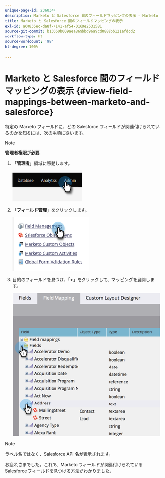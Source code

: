 ```yaml
---
unique-page-id: 2360344
description: Marketo と Salesforce 間のフィールドマッピングの表示 - Marketo ドキュメント - 製品ドキュメント
title: Marketo と Salesforce 間のフィールドマッピングの表示
exl-id: a60835ec-da8f-4141-af54-0160e2531581
source-git-commit: b13360b009aea869bbd96a9cd0888bb121afdcd2
workflow-type: ht
source-wordcount: '98'
ht-degree: 100%

---
```


# Marketo と Salesforce 間のフィールドマッピングの表示 {#view-field-mappings-between-marketo-and-salesforce}

特定の Marketo フィールドに、どの Salesforce フィールドが関連付けられているのかを知るには、次の手順に従います。

>[!NOTE]
>
>**管理者権限が必要**

1. 「**管理者**」領域に移動します。

   ![](assets/view-field-mappings-between-marketo-and-salesforce-1.png)

1. 「**フィールド管理**」をクリックします。

   ![](assets/view-field-mappings-between-marketo-and-salesforce-2.png)

1. 目的のフィールドを見つけ、「**+**」をクリックして、マッピングを展開します。

   ![](assets/view-field-mappings-between-marketo-and-salesforce-3.png)

>[!NOTE]
>
>ラベル名ではなく、Salesforce API 名が表示されます。

お疲れさまでした。これで、Marketo フィールドが関連付けられている Salesforce フィールドを見つける方法がわかりました。
